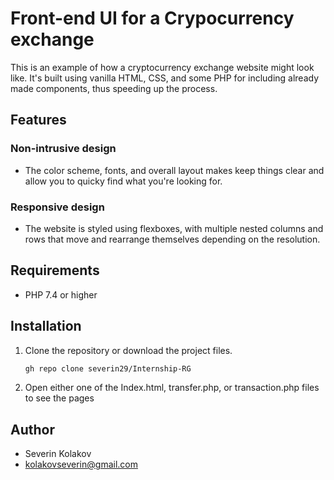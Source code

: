 # Front-end UI for a Crypocurrency exchange

This is an example of how a cryptocurrency exchange website might look like. It's built using vanilla HTML, CSS, and some PHP for including already made components, thus speeding up the process. 

## Features

### Non-intrusive design
- The color scheme, fonts, and overall layout makes keep things clear and allow you to quicky find what you're looking for. 

### Responsive design
- The website is styled using flexboxes, with multiple nested columns and rows that move and rearrange themselves depending on the resolution.

## Requirements

- PHP 7.4 or higher

## Installation

1. Clone the repository or download the project files.
    ```bash
    gh repo clone severin29/Internship-RG
    ```
2. Open either one of the Index.html, transfer.php, or transaction.php files to see the pages

## Author

- Severin Kolakov
- kolakovseverin@gmail.com  

